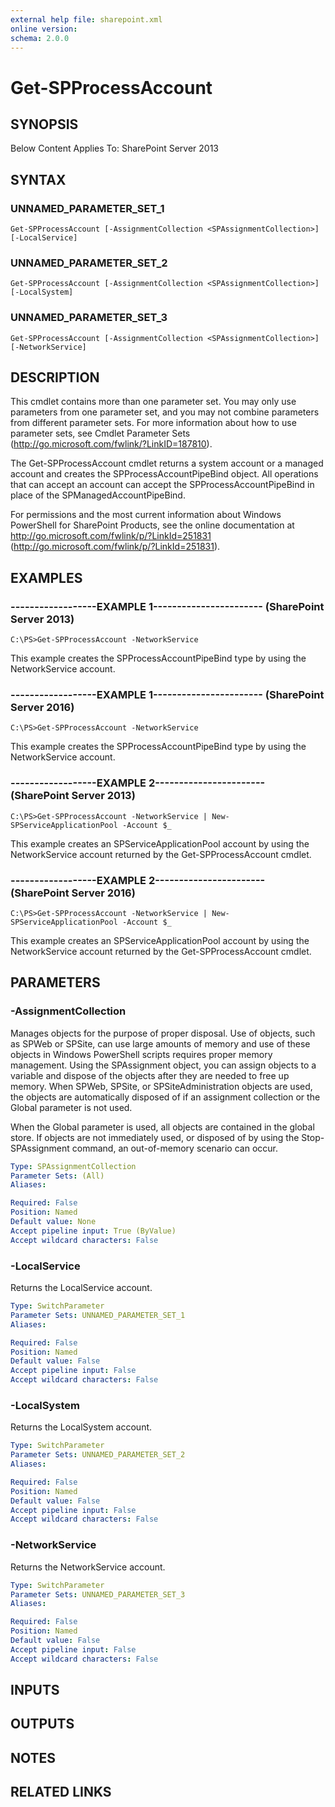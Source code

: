 ```yaml
---
external help file: sharepoint.xml
online version: 
schema: 2.0.0
---
```


# Get-SPProcessAccount

## SYNOPSIS
Below Content Applies To: SharePoint Server 2013

## SYNTAX

### UNNAMED_PARAMETER_SET_1
```
Get-SPProcessAccount [-AssignmentCollection <SPAssignmentCollection>] [-LocalService]
```

### UNNAMED_PARAMETER_SET_2
```
Get-SPProcessAccount [-AssignmentCollection <SPAssignmentCollection>] [-LocalSystem]
```

### UNNAMED_PARAMETER_SET_3
```
Get-SPProcessAccount [-AssignmentCollection <SPAssignmentCollection>] [-NetworkService]
```

## DESCRIPTION
This cmdlet contains more than one parameter set.
You may only use parameters from one parameter set, and you may not combine parameters from different parameter sets.
For more information about how to use parameter sets, see Cmdlet Parameter Sets (http://go.microsoft.com/fwlink/?LinkID=187810).

The Get-SPProcessAccount cmdlet returns a system account or a managed account and creates the SPProcessAccountPipeBind object.
All operations that can accept an account can accept the SPProcessAccountPipeBind in place of the SPManagedAccountPipeBind.

For permissions and the most current information about Windows PowerShell for SharePoint Products, see the online documentation at http://go.microsoft.com/fwlink/p/?LinkId=251831 (http://go.microsoft.com/fwlink/p/?LinkId=251831).

## EXAMPLES

### ------------------EXAMPLE 1----------------------- (SharePoint Server 2013)
```
C:\PS>Get-SPProcessAccount -NetworkService
```

This example creates the SPProcessAccountPipeBind type by using the NetworkService account.

### ------------------EXAMPLE 1----------------------- (SharePoint Server 2016)
```
C:\PS>Get-SPProcessAccount -NetworkService
```

This example creates the SPProcessAccountPipeBind type by using the NetworkService account.

### ------------------EXAMPLE 2----------------------- (SharePoint Server 2013)
```
C:\PS>Get-SPProcessAccount -NetworkService | New-SPServiceApplicationPool -Account $_
```

This example creates an SPServiceApplicationPool account by using the NetworkService account returned by the Get-SPProcessAccount cmdlet.

### ------------------EXAMPLE 2----------------------- (SharePoint Server 2016)
```
C:\PS>Get-SPProcessAccount -NetworkService | New-SPServiceApplicationPool -Account $_
```

This example creates an SPServiceApplicationPool account by using the NetworkService account returned by the Get-SPProcessAccount cmdlet.

## PARAMETERS

### -AssignmentCollection
Manages objects for the purpose of proper disposal.
Use of objects, such as SPWeb or SPSite, can use large amounts of memory and use of these objects in Windows PowerShell scripts requires proper memory management.
Using the SPAssignment object, you can assign objects to a variable and dispose of the objects after they are needed to free up memory.
When SPWeb, SPSite, or SPSiteAdministration objects are used, the objects are automatically disposed of if an assignment collection or the Global parameter is not used.

When the Global parameter is used, all objects are contained in the global store.
If objects are not immediately used, or disposed of by using the Stop-SPAssignment command, an out-of-memory scenario can occur.

```yaml
Type: SPAssignmentCollection
Parameter Sets: (All)
Aliases: 

Required: False
Position: Named
Default value: None
Accept pipeline input: True (ByValue)
Accept wildcard characters: False
```

### -LocalService
Returns the LocalService account.

```yaml
Type: SwitchParameter
Parameter Sets: UNNAMED_PARAMETER_SET_1
Aliases: 

Required: False
Position: Named
Default value: False
Accept pipeline input: False
Accept wildcard characters: False
```

### -LocalSystem
Returns the LocalSystem account.

```yaml
Type: SwitchParameter
Parameter Sets: UNNAMED_PARAMETER_SET_2
Aliases: 

Required: False
Position: Named
Default value: False
Accept pipeline input: False
Accept wildcard characters: False
```

### -NetworkService
Returns the NetworkService account.

```yaml
Type: SwitchParameter
Parameter Sets: UNNAMED_PARAMETER_SET_3
Aliases: 

Required: False
Position: Named
Default value: False
Accept pipeline input: False
Accept wildcard characters: False
```

## INPUTS

## OUTPUTS

## NOTES

## RELATED LINKS

